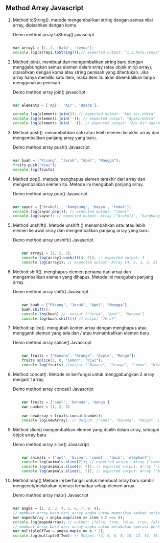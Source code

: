 ## Method Array Javascript

1. Method toString().
    metode mengembalikan string dengan semua nilai array, dipisahkan dengan koma

    Demo method array toString() javascript

    ```Javascript

    var array1 = [1, 2, 'halo', 'semua'];
    console.log(array1.toString());// expected output: "1,2,halo,semua"
    
    ```

2. Method join().
    membuat dan mengembalikan string baru dengan menggabungkan semua elemen dalam array (atau objek mirip array), dipisahkan dengan koma atau string pemisah yang ditentukan. Jika array hanya memiliki satu item, maka item itu akan dikembalikan tanpa menggunakan pemisah.
        
    Demo method array join() javascript

    ```Javascript
    
    var elements = ['Api', 'Air', 'Udara'];

    console.log(elements.join()); // expected output: "Api,Air,Udara"
    console.log(elements.join('')); // expected output: "ApiAirUdara"
    console.log(elements.join('-')); // expected output: "Api-Air-udara"
    
    ```
3. Method push().
    menambahkan satu atau lebih elemen ke akhir array dan mengembalikan panjang array yang baru.

    Demo method array push() Javascript

    ```Javascript

    var buah = ["Pisang", "Jeruk", "Apel", "Mangga"];
    fruits.push("Kiwi");
    console.log(fruits)

    ```
4. Method pop().
    metode menghapus elemen terakhir dari array dan mengembalikan elemen itu. Metode ini mengubah panjang array.

    Demo method array pop() Javascript

    ```Javascript

    var sayur = ['brokoli', 'kangkung', 'bayam', 'tomat'];
    console.log(sayur.pop()); // expected output: "tomat"
    console.log(sayur); // expected output: Array ["brokoli", "kangkung", "bayam"]

    ```

5. Method unshift().
    Metode unshift () menambahkan satu atau lebih elemen ke awal array dan mengembalikan panjang array yang baru.

    Demo method array unshift() Javascript

    ``` Javascript

        var array1 = [1, 2, 3];
        console.log(array1.unshift(4, 5)); // expected output: 5
        console.log(array1); // expected output: Array [4, 5, 1, 2, 3]
    
    ```
6. Method shift().
    menghapus elemen pertama dari array dan mengembalikan elemen yang dihapus. Metode ini mengubah panjang array.

    Demo method array shift() Javascript

    ``` Javascript

        var buah = ["Pisang", "Jeruk", "Apel", "Mangga"];
        buah.shift();
        console.log(buah) //  output ["Jeruk", "Apel", "Mangga"]
        console.log(buah.shift()) // output "Jeruk"

    ```

7. Method splice().
    mengubah konten array dengan menghapus atau mengganti elemen yang ada dan / atau menambahkan elemen baru

    Demo method array splice() Javascript

    ``` Javascript

        var fruits = ["Banana", "Orange", "Apple", "Mango"];
        fruits.splice(2, 0, "Lemon", "Kiwi");
        console.log(fruits) //output ["Banana", "Orange", "Lemon", "Kiwi", "Apple", "Mango"
    
    ```

8. Method concat().
    Metode ini berfungsi untuk menggabungkan 2 array menjadi 1 array.

    Demo method array concat() Javascript

    ``` Javascript

        var fruits = ['apel', 'banana', 'mango']
        var number = [1, 2, 3]

        var newArray = fruits.concat(number);
        console.log(newArray); // Output: ["apel", "banana", "mango", 1, 2, 3]
    
    ```
9. Method slice()
    mengembalikan elemen yang dipilih dalam array, sebagai objek array baru.
    
    Demo method array slice() Javascript

    ``` Javascript

        var animals = ['ant', 'bison', 'camel', 'duck', 'elephant'];
        console.log(animals.slice(2)); // expected output: Array ["camel", "duck", "elephant"]
        console.log(animals.slice(2, 4)); // expected output: Array ["camel", "duck"]
        console.log(animals.slice(1, 5)); // expected output: Array ["bison", "camel", "duck", "elephant"]

    ```
10. Method map()
    Metode ini berfungsi untuk membuat array baru sambil mengecek/melakukan operasi terhadap setiap elemen array.

    Demo method array map() Javascript

    ``` Javascript

    var angka = [1, 2, 3, 4, 5, 6, 7, 8, 9]; 
    // membuat array baru dari array angka untuk memeriksa apakah setiap elemennya bernilai habis dibagi 2 atau tidak
    var mapedArray = angka.map(item => item % 2 === 0);
    console.log(mapedArray); // output: [false, true, false, true, false, true, false, true, false]
    // membuat array baru dari array angka untuk melakukan operasi perkalian 2 pada setiap elemennya
    var multipleOfTwo = angka.map(e => e * 2);
    console.log(multipleOfTwo); // Output: [2, 4, 6, 8, 10, 12, 14, 16, 18]

    ```